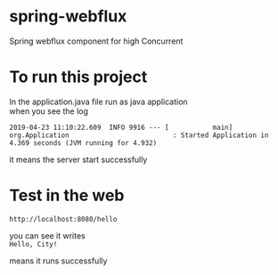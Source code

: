 # spring-webflux
Spring webflux component for high Concurrent

# To run this project 
In the application.java file run as java application<br>
when you see the log <br>
```
2019-04-23 11:10:22.609  INFO 9916 --- [           main] org.Application                          : Started Application in 4.369 seconds (JVM running for 4.932)
```
it means the server start successfully<br>

# Test in the web 
```
http://localhost:8080/hello
```
you can see it writes<br>
``` Hello, City!  ```

means it runs successfully

